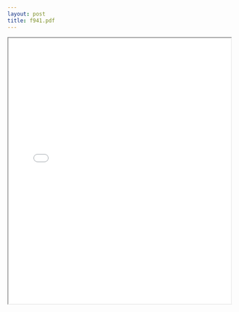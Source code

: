 ```yaml
---
layout: post
title: f941.pdf
---
```


<div class="pdf-container">
<iframe src="/irs.ea/assets/pdfs/f941.pdf" height="600" width="100%" allowFullScreen="true"></iframe>
</div>

